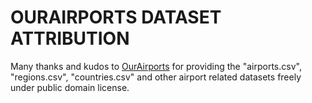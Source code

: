 # OURAIRPORTS DATASET ATTRIBUTION

Many thanks and kudos to [OurAirports](https://ourairports.com/) for providing the "airports.csv", "regions.csv", "countries.csv" and other airport related datasets freely under public domain license.
